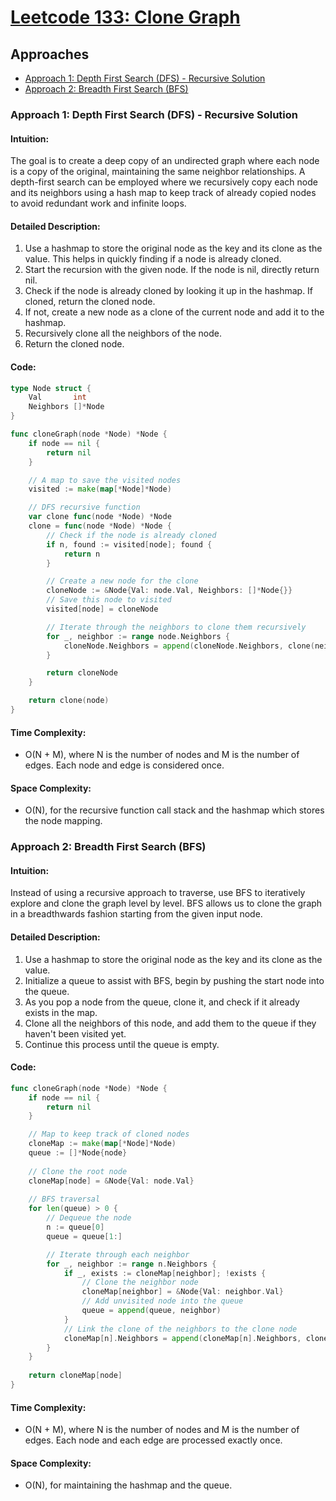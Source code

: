 # [Leetcode 133: Clone Graph](https://leetcode.com/problems/clone-graph/)

## Approaches
- [Approach 1: Depth First Search (DFS) - Recursive Solution](#approach-1-depth-first-search-dfs---recursive-solution)
- [Approach 2: Breadth First Search (BFS)](#approach-2-breadth-first-search-bfs)

### Approach 1: Depth First Search (DFS) - Recursive Solution

#### Intuition:
The goal is to create a deep copy of an undirected graph where each node is a copy of the original, maintaining the same neighbor relationships. A depth-first search can be employed where we recursively copy each node and its neighbors using a hash map to keep track of already copied nodes to avoid redundant work and infinite loops.

#### Detailed Description:
1. Use a hashmap to store the original node as the key and its clone as the value. This helps in quickly finding if a node is already cloned.
2. Start the recursion with the given node. If the node is nil, directly return nil.
3. Check if the node is already cloned by looking it up in the hashmap. If cloned, return the cloned node.
4. If not, create a new node as a clone of the current node and add it to the hashmap.
5. Recursively clone all the neighbors of the node.
6. Return the cloned node.

#### Code:

```go
type Node struct {
    Val       int
    Neighbors []*Node
}

func cloneGraph(node *Node) *Node {
    if node == nil {
        return nil
    }

    // A map to save the visited nodes
    visited := make(map[*Node]*Node)

    // DFS recursive function
    var clone func(node *Node) *Node
    clone = func(node *Node) *Node {
        // Check if the node is already cloned
        if n, found := visited[node]; found {
            return n
        }

        // Create a new node for the clone
        cloneNode := &Node{Val: node.Val, Neighbors: []*Node{}}
        // Save this node to visited
        visited[node] = cloneNode

        // Iterate through the neighbors to clone them recursively
        for _, neighbor := range node.Neighbors {
            cloneNode.Neighbors = append(cloneNode.Neighbors, clone(neighbor))
        }

        return cloneNode
    }

    return clone(node)
}
```

#### Time Complexity:
- O(N + M), where N is the number of nodes and M is the number of edges. Each node and edge is considered once.

#### Space Complexity:
- O(N), for the recursive function call stack and the hashmap which stores the node mapping.

### Approach 2: Breadth First Search (BFS)

#### Intuition:
Instead of using a recursive approach to traverse, use BFS to iteratively explore and clone the graph level by level. BFS allows us to clone the graph in a breadthwards fashion starting from the given input node.

#### Detailed Description:
1. Use a hashmap to store the original node as the key and its clone as the value.
2. Initialize a queue to assist with BFS, begin by pushing the start node into the queue.
3. As you pop a node from the queue, clone it, and check if it already exists in the map.
4. Clone all the neighbors of this node, and add them to the queue if they haven't been visited yet.
5. Continue this process until the queue is empty.

#### Code:

```go
func cloneGraph(node *Node) *Node {
    if node == nil {
        return nil
    }

    // Map to keep track of cloned nodes
    cloneMap := make(map[*Node]*Node)
    queue := []*Node{node}
    
    // Clone the root node
    cloneMap[node] = &Node{Val: node.Val}
    
    // BFS traversal
    for len(queue) > 0 {
        // Dequeue the node
        n := queue[0]
        queue = queue[1:]

        // Iterate through each neighbor
        for _, neighbor := range n.Neighbors {
            if _, exists := cloneMap[neighbor]; !exists {
                // Clone the neighbor node
                cloneMap[neighbor] = &Node{Val: neighbor.Val}
                // Add unvisited node into the queue
                queue = append(queue, neighbor)
            }
            // Link the clone of the neighbors to the clone node
            cloneMap[n].Neighbors = append(cloneMap[n].Neighbors, cloneMap[neighbor])
        }
    }
    
    return cloneMap[node]
}
```

#### Time Complexity:
- O(N + M), where N is the number of nodes and M is the number of edges. Each node and each edge are processed exactly once.

#### Space Complexity:
- O(N), for maintaining the hashmap and the queue.

